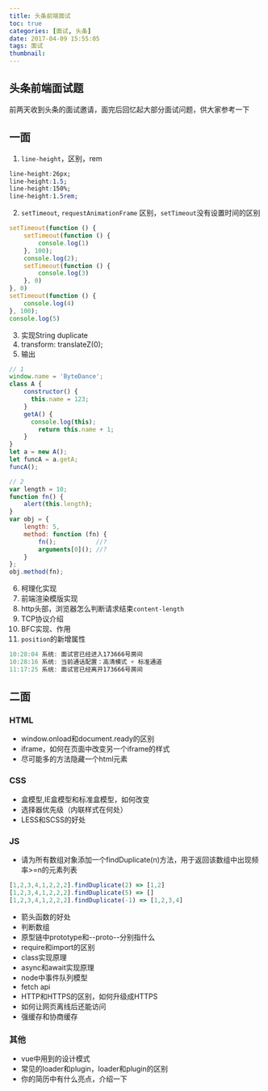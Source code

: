 ```yaml
---
title: 头条前端面试
toc: true
categories: [面试, 头条]
date: 2017-04-09 15:55:05
tags: 面试
thumbnail:
---
```


## 头条前端面试题
前两天收到头条的面试邀请，面完后回忆起大部分面试问题，供大家参考一下

<!-- more -->
## 一面
1. `line-height`，区别，rem
```css
line-height:26px;
line-height:1.5;
line-height:150%;
line-height:1.5rem;
```

2. `setTimeout`, `requestAnimationFrame` 区别，`setTimeout`没有设置时间的区别
```js
setTimeout(function () {
    setTimeout(function () {
        console.log(1)
    }, 100);
    console.log(2);
    setTimeout(function () {
        console.log(3)
    }, 0)
}, 0)
setTimeout(function () {
    console.log(4)
}, 100);
console.log(5) 
```
3. 实现String duplicate
4. transform: translateZ(0);
5. 输出
```js
// 1
window.name = 'ByteDance';
class A {
    constructor() {
      this.name = 123;
    }
    getA() { 
      console.log(this);
        return this.name + 1; 
    }
}
let a = new A();
let funcA = a.getA;
funcA();

// 2
var length = 10;
function fn() {
    alert(this.length);
}
var obj = {
    length: 5,
    method: function (fn) {
        fn();           //?
        arguments[0](); //?
    }
};
obj.method(fn);
```
6. 柯理化实现
7. 前端渲染模版实现
8. http头部，浏览器怎么判断请求结束`content-length`
9. TCP协议介绍
10. BFC实现、作用
11. `position`的新增属性
```js
10:28:04 系统: 面试官已经进入173666号房间
10:28:16 系统: 当前通话配置：高清模式 + 标准通道
11:17:25 系统: 面试官已经离开173666号房间
```
## 二面

### HTML
* window.onload和document.ready的区别
* iframe，如何在页面中改变另一个iframe的样式
* 尽可能多的方法隐藏一个html元素

### CSS
* 盒模型,IE盒模型和标准盒模型，如何改变
* 选择器优先级（内联样式在何处）
* LESS和SCSS的好处

### JS
* 请为所有数组对象添加一个findDuplicate(n)方法，用于返回该数组中出现频率>=n的元素列表
```js
[1,2,3,4,1,2,2,2].findDuplicate(2) => [1,2]
[1,2,3,4,1,2,2,2].findDuplicate(5) => []
[1,2,3,4,1,2,2,2].findDuplicate(-1) => [1,2,3,4]
```

* 箭头函数的好处
* 判断数组
* 原型链中prototype和--proto--分别指什么
* require和import的区别
* class实现原理
* async和await实现原理
* node中事件队列模型
* fetch api
* HTTP和HTTPS的区别，如何升级成HTTPS
* 如何让网页离线后还能访问
* 强缓存和协商缓存

### 其他
* vue中用到的设计模式
* 常见的loader和plugin，loader和plugin的区别
* 你的简历中有什么亮点，介绍一下